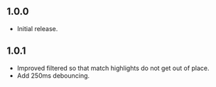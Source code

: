 ## 1.0.0

- Initial release.

## 1.0.1

- Improved filtered so that match highlights do not get out of place.
- Add 250ms debouncing.
